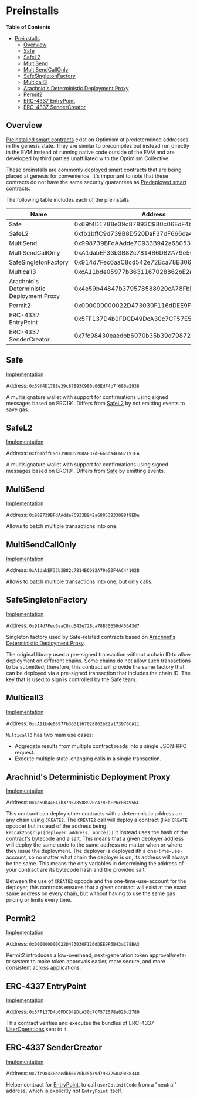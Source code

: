 # Preinstalls

<!-- START doctoc generated TOC please keep comment here to allow auto update -->
<!-- DON'T EDIT THIS SECTION, INSTEAD RE-RUN doctoc TO UPDATE -->
**Table of Contents**

- [Preinstalls](#preinstalls)
  - [Overview](#overview)
  - [Safe](#safe)
  - [SafeL2](#safel2)
  - [MultiSend](#multisend)
  - [MultiSendCallOnly](#multisendcallonly)
  - [SafeSingletonFactory](#safesingletonfactory)
  - [Multicall3](#multicall3)
  - [Arachnid's Deterministic Deployment Proxy](#arachnids-deterministic-deployment-proxy)
  - [Permit2](#permit2)
  - [ERC-4337 EntryPoint](#erc-4337-entrypoint)
  - [ERC-4337 SenderCreator](#erc-4337-sendercreator)

<!-- END doctoc generated TOC please keep comment here to allow auto update -->

## Overview

[Preinstalled smart contracts](../glossary.md#preinstalled-contract-preinstall) exist on Optimism
at predetermined addresses in the genesis state. They are similar to precompiles but instead run
directly in the EVM instead of running native code outside of the EVM and are developed by third
parties unaffiliated with the Optimism Collective.

These preinstalls are commonly deployed smart contracts that are being placed at genesis for convenience.
It's important to note that these contracts do not have the same security guarantees
as [Predeployed smart contracts](../glossary.md#predeployed-contract-predeploy).

The following table includes each of the preinstalls.

| Name                                      | Address                                    |
| ----------------------------------------- | ------------------------------------------ |
| Safe                                      | 0x69f4D1788e39c87893C980c06EdF4b7f686e2938 |
| SafeL2                                    | 0xfb1bffC9d739B8D520DaF37dF666da4C687191EA |
| MultiSend                                 | 0x998739BFdAAdde7C933B942a68053933098f9EDa |
| MultiSendCallOnly                         | 0xA1dabEF33b3B82c7814B6D82A79e50F4AC44102B |
| SafeSingletonFactory                      | 0x914d7Fec6aaC8cd542e72Bca78B30650d45643d7 |
| Multicall3                                | 0xcA11bde05977b3631167028862bE2a173976CA11 |
| Arachnid's Deterministic Deployment Proxy | 0x4e59b44847b379578588920cA78FbF26c0B4956C |
| Permit2                                   | 0x000000000022D473030F116dDEE9F6B43aC78BA3 |
| ERC-4337 EntryPoint                       | 0x5FF137D4b0FDCD49DcA30c7CF57E578a026d2789 |
| ERC-4337 SenderCreator                    | 0x7fc98430eaedbb6070b35b39d798725049088348 |

## Safe

[Implementation](https://github.com/safe-global/safe-contracts/blob/v1.3.0/contracts/GnosisSafe.sol)

Address: `0x69f4D1788e39c87893C980c06EdF4b7f686e2938`

A multisignature wallet with support for confirmations using signed messages based on ERC191.
Differs from [SafeL2](#safel2) by not emitting events to save gas.

## SafeL2

[Implementation](https://github.com/safe-global/safe-contracts/blob/v1.3.0/contracts/GnosisSafeL2.sol)

Address: `0xfb1bffC9d739B8D520DaF37dF666da4C687191EA`

A multisignature wallet with support for confirmations using signed messages based on ERC191.
Differs from [Safe](#safe) by emitting events.

## MultiSend

[Implementation](https://github.com/safe-global/safe-contracts/blob/v1.3.0/contracts/libraries/MultiSend.sol)

Address: `0x998739BFdAAdde7C933B942a68053933098f9EDa`

Allows to batch multiple transactions into one.

## MultiSendCallOnly

[Implementation](https://github.com/safe-global/safe-contracts/blob/v1.3.0/contracts/libraries/MultiSendCallOnly.sol)

Address: `0xA1dabEF33b3B82c7814B6D82A79e50F4AC44102B`

Allows to batch multiple transactions into one, but only calls.

## SafeSingletonFactory

[Implementation](https://github.com/safe-global/safe-singleton-factory/blob/v1.0.17/source/deterministic-deployment-proxy.yul)

Address: `0x914d7Fec6aaC8cd542e72Bca78B30650d45643d7`

Singleton factory used by Safe-related contracts based on
[Arachnid's Deterministic Deployment Proxy](#arachnids-deterministic-deployment-proxy).

The original library used a pre-signed transaction without a chain ID to allow deployment on different chains.
Some chains do not allow such transactions to be submitted; therefore, this contract will provide the same factory
that can be deployed via a pre-signed transaction that includes the chain ID. The key that is used to sign is
controlled by the Safe team.

## Multicall3

[Implementation](https://github.com/mds1/multicall/blob/v3.1.0/src/Multicall3.sol)

Address: `0xcA11bde05977b3631167028862bE2a173976CA11`

`Multicall3` has two main use cases:

- Aggregate results from multiple contract reads into a single JSON-RPC request.
- Execute multiple state-changing calls in a single transaction.

## Arachnid's Deterministic Deployment Proxy

[Implementation](https://github.com/Arachnid/deterministic-deployment-proxy/blob/v1.0.0/source/deterministic-deployment-proxy.yul)

Address: `0x4e59b44847b379578588920cA78FbF26c0B4956C`

This contract can deploy other contracts with a deterministic address on any chain using `CREATE2`. The `CREATE2`
call will deploy a contract (like `CREATE` opcode) but instead of the address being
`keccak256(rlp([deployer_address, nonce]))` it instead uses the hash of the contract's bytecode and a salt.
This means that a given deployer address will deploy the
same code to the same address no matter when or where they issue the deployment. The deployer is deployed
ith a one-time-use-account, so no matter what chain the deployer is on, its address will always be the same. This
means the only variables in determining the address of your contract are its bytecode hash and the provided salt.

Between the use of `CREATE2` opcode and the one-time-use-account for the deployer, this contracts ensures
that a given contract will exist at the exact same address on every chain, but without having to use the
same gas pricing or limits every time.

## Permit2

[Implementation](https://github.com/Uniswap/permit2/blob/0x000000000022D473030F116dDEE9F6B43aC78BA3/src/Permit2.sol)

Address: `0x000000000022D473030F116dDEE9F6B43aC78BA3`

Permit2 introduces a low-overhead, next-generation token approval/meta-tx system to make token approvals easier,
more secure, and more consistent across applications.

## ERC-4337 EntryPoint

[Implementation](https://github.com/eth-infinitism/account-abstraction/blob/v0.6.0/contracts/core/EntryPoint.sol)

Address: `0x5FF137D4b0FDCD49DcA30c7CF57E578a026d2789`

This contract verifies and executes the bundles of ERC-4337
[UserOperations](https://www.erc4337.io/docs/understanding-ERC-4337/user-operation) sent to it.

## ERC-4337 SenderCreator

[Implementation](https://github.com/eth-infinitism/account-abstraction/blob/v0.6.0/contracts/core/SenderCreator.sol)

Address: `0x7fc98430eaedbb6070b35b39d798725049088348`

Helper contract for [EntryPoint](#erc-4337-entrypoint), to call `userOp.initCode` from a "neutral" address,
which is explicitly not `EntryPoint` itself.
